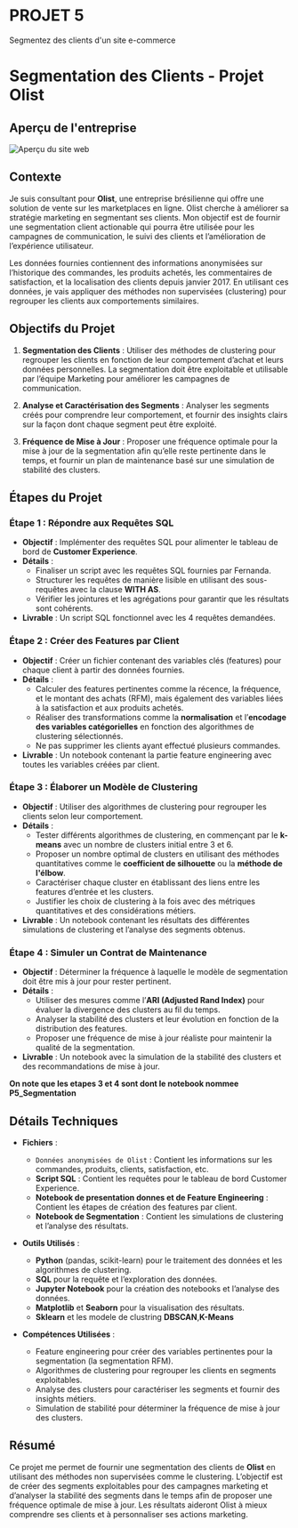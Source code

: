 # PROJET 5 
Segmentez des clients d'un site e-commerce


# Segmentation des Clients - Projet Olist

## Aperçu de l'entreprise

![Aperçu du site web](images/Capture_ecran_2025-03-18_001059.png)
## Contexte

Je suis consultant pour **Olist**, une entreprise brésilienne qui offre une solution de vente sur les marketplaces en ligne. Olist cherche à améliorer sa stratégie marketing en segmentant ses clients. Mon objectif est de fournir une segmentation client actionable qui pourra être utilisée pour les campagnes de communication, le suivi des clients et l’amélioration de l’expérience utilisateur.

Les données fournies contiennent des informations anonymisées sur l’historique des commandes, les produits achetés, les commentaires de satisfaction, et la localisation des clients depuis janvier 2017. En utilisant ces données, je vais appliquer des méthodes non supervisées (clustering) pour regrouper les clients aux comportements similaires.

## Objectifs du Projet

1. **Segmentation des Clients** : Utiliser des méthodes de clustering pour regrouper les clients en fonction de leur comportement d’achat et leurs données personnelles. La segmentation doit être exploitable et utilisable par l’équipe Marketing pour améliorer les campagnes de communication.
   
2. **Analyse et Caractérisation des Segments** : Analyser les segments créés pour comprendre leur comportement, et fournir des insights clairs sur la façon dont chaque segment peut être exploité.

3. **Fréquence de Mise à Jour** : Proposer une fréquence optimale pour la mise à jour de la segmentation afin qu’elle reste pertinente dans le temps, et fournir un plan de maintenance basé sur une simulation de stabilité des clusters.

## Étapes du Projet

### Étape 1 : Répondre aux Requêtes SQL

- **Objectif** : Implémenter des requêtes SQL pour alimenter le tableau de bord de **Customer Experience**.
- **Détails** :
  - Finaliser un script avec les requêtes SQL fournies par Fernanda.
  - Structurer les requêtes de manière lisible en utilisant des sous-requêtes avec la clause **WITH AS**.
  - Vérifier les jointures et les agrégations pour garantir que les résultats sont cohérents.
- **Livrable** : Un script SQL fonctionnel avec les 4 requêtes demandées.

### Étape 2 : Créer des Features par Client

- **Objectif** : Créer un fichier contenant des variables clés (features) pour chaque client à partir des données fournies.
- **Détails** :
  - Calculer des features pertinentes comme la récence, la fréquence, et le montant des achats (RFM), mais également des variables liées à la satisfaction et aux produits achetés.
  - Réaliser des transformations comme la **normalisation** et l’**encodage des variables catégorielles** en fonction des algorithmes de clustering sélectionnés.
  - Ne pas supprimer les clients ayant effectué plusieurs commandes.
- **Livrable** : Un notebook contenant la partie feature engineering avec toutes les variables créées par client.

### Étape 3 : Élaborer un Modèle de Clustering

- **Objectif** : Utiliser des algorithmes de clustering pour regrouper les clients selon leur comportement.
- **Détails** :
  - Tester différents algorithmes de clustering, en commençant par le **k-means** avec un nombre de clusters initial entre 3 et 6.
  - Proposer un nombre optimal de clusters en utilisant des méthodes quantitatives comme le **coefficient de silhouette** ou la **méthode de l'élbow**.
  - Caractériser chaque cluster en établissant des liens entre les features d’entrée et les clusters.
  - Justifier les choix de clustering à la fois avec des métriques quantitatives et des considérations métiers.
- **Livrable** : Un notebook contenant les résultats des différentes simulations de clustering et l’analyse des segments obtenus.

### Étape 4 : Simuler un Contrat de Maintenance

- **Objectif** : Déterminer la fréquence à laquelle le modèle de segmentation doit être mis à jour pour rester pertinent.
- **Détails** :
  - Utiliser des mesures comme l’**ARI (Adjusted Rand Index)** pour évaluer la divergence des clusters au fil du temps.
  - Analyser la stabilité des clusters et leur évolution en fonction de la distribution des features.
  - Proposer une fréquence de mise à jour réaliste pour maintenir la qualité de la segmentation.
- **Livrable** : Un notebook avec la simulation de la stabilité des clusters et des recommandations de mise à jour.

**On note que les etapes 3 et 4 sont dont le notebook nommee P5_Segmentation**
## Détails Techniques

- **Fichiers** :
  - `Données anonymisées de Olist` : Contient les informations sur les commandes, produits, clients, satisfaction, etc.
  - **Script SQL** : Contient les requêtes pour le tableau de bord Customer Experience.
  - **Notebook de presentation donnes et de Feature Engineering** : Contient les étapes de création des features par client.
  - **Notebook de Segmentation** : Contient les simulations de clustering et l’analyse des résultats.

- **Outils Utilisés** :
  - **Python** (pandas, scikit-learn) pour le traitement des données et les algorithmes de clustering.
  - **SQL** pour la requête et l’exploration des données.
  - **Jupyter Notebook** pour la création des notebooks et l’analyse des données.
  - **Matplotlib** et **Seaborn** pour la visualisation des résultats.
  - **Sklearn** et les modele de clustring **DBSCAN**,**K-Means**

- **Compétences Utilisées** :
  - Feature engineering pour créer des variables pertinentes pour la segmentation (la segmentation RFM).
  - Algorithmes de clustering pour regrouper les clients en segments exploitables.
  - Analyse des clusters pour caractériser les segments et fournir des insights métiers.
  - Simulation de stabilité pour déterminer la fréquence de mise à jour des clusters.

## Résumé

Ce projet me permet de fournir une segmentation des clients de **Olist** en utilisant des méthodes non supervisées comme le clustering. L’objectif est de créer des segments exploitables pour des campagnes marketing et d’analyser la stabilité des segments dans le temps afin de proposer une fréquence optimale de mise à jour. Les résultats aideront Olist à mieux comprendre ses clients et à personnaliser ses actions marketing.
